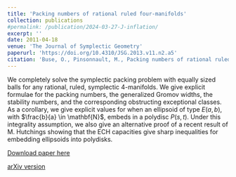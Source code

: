 ```yaml
---
title: 'Packing numbers of rational ruled four-manifolds'
collection: publications
#permalink: /publication/2024-03-27-J-inflation/ 
excerpt: ''
date: 2011-04-18
venue: 'The Journal of Symplectic Geometry'
paperurl: 'https://doi.org/10.4310/JSG.2013.v11.n2.a5'
citation: 'Buse, O., Pinsonnault, M., Packing numbers of rational ruled four-manifolds. J. Symplectic Geom. 11 (2013), no.2, 269–316.'
---
```

We completely solve the symplectic packing problem with equally sized balls for any rational, ruled, symplectic 4-manifolds. We give explicit formulae for the packing numbers, the generalized Gromov widths, the stability numbers, and the corresponding obstructing exceptional classes. As a corollary, we give explicit values for when an ellipsoid of type $E(a,b)$, with $\frac{b}{a} \in \mathbf{N}$, embeds in a polydisc $P(s,t)$. Under this integrality assumption, we also give an alternative proof of a recent result of M. Hutchings showing that the ECH capacities give sharp inequalities for embedding ellipsoids into polydisks.

[Download paper here](https://doi.org/10.4310/JSG.2013.v11.n2.a5)

[arXiv version](https://arxiv.org/abs/1104.3362)
